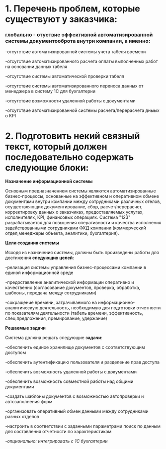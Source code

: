 # 1. Перечень проблем, которые существуют у заказчика:

### **глобально** - отуствие эффективной автоматизированной системы документооброта внутри компании, а именно:

-отсутствие автоматизированной системы учета табеля времени

-отсутствие автоматизированного расчета оплаты выполненных работ на основании данных табеля

-отсутствие системы автоматической проверки табеля

-отсутствие системы автоматизированного переноса данных от менеджера в систему 1С для бухгалтерии

-отсутствие возможности удаленной работы с документами

-отсутствие автоматизированной системы расчета/перерасчета дныых о KPI

# 2. Подготовить некий связный текст, который должен последовательно содержать следующие блоки:

**Назначение информационной системы**

Основным предназначением системы являются автоматизированные бизнес-процессы, основанные на эффективном и оперативном обмене документами внутри компании между сотрудниками различных отелов, осуществляющих документирование, сбор, расчет/перерасчет, корректировку данных о заказчиках, предоставляемых услугах, исполнителях, KPI, финансовых операциях. Система "123" разрабатывается для повышения оперативности и качества исполнения задействованными сотрудниками ФХД компании (коммерческий отдел,менеджеры объекта, аналитики, бухгалтерия). 
      
**Цели создания системы**

Исходя из назначения системы, должны быть произведены работы для достижения **следующих целей**:

-релизация системы управления бизнес-процессами компании в единой информационной среде

-предоставление аналитической информации оперативно и качественно (согласование документов, проверка, обработка, шаблоны, передача между сотрудниками)

-сокращение времени, затрачиваемого на информационно-аналитическую деятельность, необходимую для подготовки отчетности по показателям деятельности (табель времени, эффективность, спец.предложения, премирование, удержание)


**Решаемые задачи**

Система должна решать следующие **задачи**:

-обеспечить единое хранилище документов с соответствующим доступом

-обеспечить аутентификацию пользователя и разделение прав доступа

-обеспечить возможность удаленной работы с документами

-обеспечить возможность совместной работы над общими документами

-создать шаблоны документов с возможностью автопроверки и автозаполнения форм

-организовать оперативный обмен данными между сотрудниками разных отделов

-настроить в соответствии с заданными параметрами поиск по данным для составления отчетности по характеристикам

-*опционально: интегрировать с 1С бухгалтерии*
